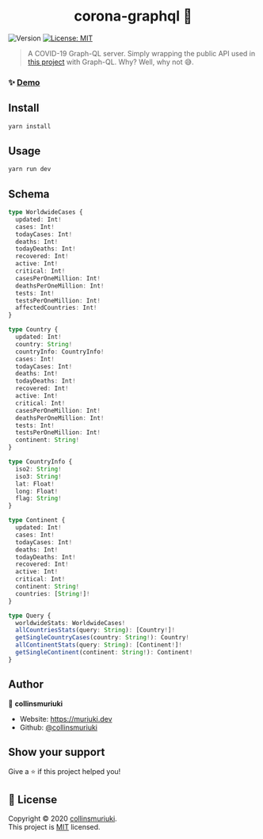 <h1 align="center">corona-graphql 🦠</h1>
<p>
  <img alt="Version" src="https://img.shields.io/badge/version-1.0.0-blue.svg?cacheSeconds=2592000" />
  <a href="LICENSE" target="_blank">
    <img alt="License: MIT" src="https://img.shields.io/badge/License-MIT-yellow.svg" />
  </a>
</p>

> A COVID-19 Graph-QL server. Simply wrapping the public API used in [this project](https://github.com/collinsmuriuki/COVID-19-monitor) with Graph-QL. Why? Well, why not 😅.

### ✨ [Demo](https://coronagraphql.herokuapp.com/)

## Install

```sh
yarn install
```

## Usage

```sh
yarn run dev
```

## Schema

```ts
type WorldwideCases {
  updated: Int!
  cases: Int!
  todayCases: Int!
  deaths: Int!
  todayDeaths: Int!
  recovered: Int!
  active: Int!
  critical: Int!
  casesPerOneMillion: Int!
  deathsPerOneMillion: Int!
  tests: Int!
  testsPerOneMillion: Int!
  affectedCountries: Int!
}

type Country {
  updated: Int!
  country: String!
  countryInfo: CountryInfo!
  cases: Int!
  todayCases: Int!
  deaths: Int!
  todayDeaths: Int!
  recovered: Int!
  active: Int!
  critical: Int!
  casesPerOneMillion: Int!
  deathsPerOneMillion: Int!
  tests: Int!
  testsPerOneMillion: Int!
  continent: String!
}

type CountryInfo {
  iso2: String!
  iso3: String!
  lat: Float!
  long: Float!
  flag: String!
}

type Continent {
  updated: Int!
  cases: Int!
  todayCases: Int!
  deaths: Int!
  todayDeaths: Int!
  recovered: Int!
  active: Int!
  critical: Int!
  continent: String!
  countries: [String!]!
}

type Query {
  worldwideStats: WorldwideCases!
  allCountriesStats(query: String): [Country!]!
  getSingleCountryCases(country: String!): Country!
  allContinentStats(query: String): [Continent!]!
  getSingleContinent(continent: String!): Continent!
}

```

## Author

👤 **collinsmuriuki**

* Website: https://muriuki.dev
* Github: [@collinsmuriuki](https://github.com/collinsmuriuki)

## Show your support

Give a ⭐️ if this project helped you!

## 📝 License

Copyright © 2020 [collinsmuriuki](https://github.com/collinsmuriuki).<br />
This project is [MIT](LICENSE) licensed.